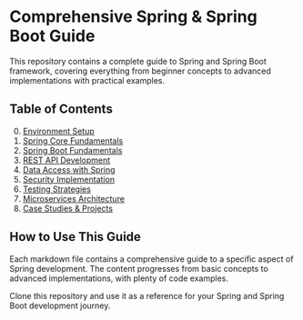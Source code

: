 # Comprehensive Spring & Spring Boot Guide

This repository contains a complete guide to Spring and Spring Boot framework, covering everything from beginner concepts to advanced implementations with practical examples.

## Table of Contents
0. [Environment Setup](00-environment-setup.md)
1. [Spring Core Fundamentals](01-spring-core-fundamentals.md)
2. [Spring Boot Fundamentals](02-spring-boot-fundamentals.md)
3. [REST API Development](03-rest-api-development.md)
4. [Data Access with Spring](04-data-access-with-spring.md)
5. [Security Implementation](05-security-implementation.md)
6. [Testing Strategies](06-testing-strategies.md)
7. [Microservices Architecture](07-microservices-architecture.md)
8. [Case Studies & Projects](08-case-studies-projects.md)

## How to Use This Guide

Each markdown file contains a comprehensive guide to a specific aspect of Spring development. The content progresses from basic concepts to advanced implementations, with plenty of code examples.

Clone this repository and use it as a reference for your Spring and Spring Boot development journey.